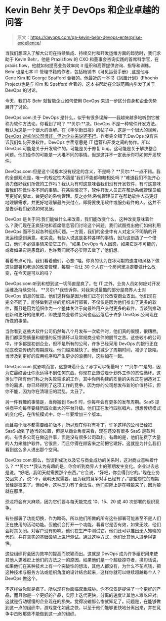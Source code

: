 # Kevin Behr 关于 DevOps 和企业卓越的问答

> 原文：<https://devops.com/qa-kevin-behr-devops-enterprise-excellence/>

当我们想深入了解大公司在持续集成、持续交付和开发运维方面的趋势时，我们求助于 Kevin Behr，他是 Praxisflow 的 CXO 和董事会咨询实践的首席科学官，在 praxis flow，他就如何提高业务效率向 it 组织和高管提供咨询、指导和训练。Behr 也是七本 IT 管理书籍的作者，包括畅销书《可见运营手册》,这是他与 Gene Kim 和 George Spafford 合著的。他最近的一本书《凤凰计划》(Phoenix Project)也是与 Kim 和 Spafford 合著的，这本书帮助在全球范围内引发了关于 DevOps 的讨论。

今天，我们与 Behr 就智能企业如何使用 DevOps 来进一步区分自身和企业优势展开了讨论。

DevOps.com:关于 DevOps 是什么，似乎有很多误解——我越来越多地听到它被称为软件方法论。你看到了吗？
**贝尔:**决。DevOps 不是一种软件开发方法。我认为这是一个很大的误解。在《华尔街日报》的帖子中，这是一个很大的误解， [DevOps 对初创公司很好，但对企业来说还不行](http://blogs.wsj.com/cio/2014/05/13/devops-is-great-for-startups-but-for-enterprises-it-wont-work-yet/)。作者完全错了:DevOps 没有告诉我们如何开发软件。DevOps 字面意思是 IT 运营和开发之间的协作。所以 DevOps 可能是关于开发软件的。可能是关于修复 bug。这可能是关于解决整合问题。他们合作的可能是一大堆不同的事情。但是这并不一定表示你将如何开发软件。

DevOps.com:但是这个词根本没有规定的含义，不是吗？
**贝尔:**一点不错。我的全部观点是，唯一的规定性内涵是“我们不能都和睦相处吗？”难道我们不能齐心协力做好我们所做的工作吗？我认为有时这意味着我们没有开发软件，有时这意味着我们在做许多不同的事情。在某些情况下，软件开发人员正在帮助系统管理员编写更好的脚本，做更好的系统管理。反之亦然:系统管理员正在帮助软件人员更好地理解需求，并更好地理解最终交付点，即将要使用软件或服务软件的人。这并不是告诉我们必须如何发展。

DevOps 是关于问:我们能做什么来改善，我们能改变什么，这种改变意味着什么？我们现在正疯狂地和首席信息官们讨论这个问题。我们试图找出他们如何利用 DevOps 而不引起各种组织问题。一方面，我们的企业中有人对定义不明确的开发运维感到满意。老实说，有些人说这是各种各样的事情，因为这创造了一个借口，他们不必做事情来使它工作。“如果 DevOps 令人困惑，如果它是不可能的，或者如果它是愚蠢的，也许我们就不必实际去做了，”他们想。

看着有点可怜。我们看着他们，心想:“哇。你真的认为在冰河期的速度和风格下做这些部署和老派的改变管理，每周一次让 30 个人在一个房间里决定要做什么改变，在今天是可以的吗？

DevOps.com:听到和想到这一切简直是疯了。在 IT 之外，业务人员如何应对开发运维及持续交付。
**贝尔:**我告诉你，对我来说最酷的部分是商界人士对 DevOps 消息的反应。他们这样做是因为我们正在讨论改变商业支出。他们现在完全不同了。能够做到这些的组织进行部署，不仅仅是因为他们推出了更多的软件，而且是因为组织作为一个整体关注于向最终用户交付更多的软件。当谈到推动创新和更好的结果时，即使是商业软件公司也远远落后于许多 DevOps 公司现在所做的事情。

当你看到这些大软件公司仍然每八个月发布一次软件时，他们真的很慢，很糟糕。我们都深受质量和缓慢的反馈循环以及常规商业软件的脱节之苦。这些较小的公司中，许多都是初创企业，但不是所有的公司，许多已经采用 DevOps 的银行正在彻底改变传统的周期游戏。他们越来越快了。他们减少了周期时间，减少了缺陷。当涉及到更好的应用程序和产生更少的浪费时，这些加在一起。

DevOps.com:就影响而言，这意味着什么？赤字可以衡量吗？
**贝尔:**是的，因为它最终会让你永远得不到任何东西。你现在正遭受着计划外工作的恶性循环。这类似于所有他们称之为失败需求的工作，其中你所构建的质量的失败正在创造对工作的需求。你已经得到了这项工作的竞争，因为你的公司想发布新的价值特征，但你不能，因为你在清理旧的混乱。太丑了。

另一件有趣的事情是，当你搬到 SaaS 时，你每年会有更多的发布周期。SaaS 提供商平均每年要经历四次重大的平台升级。他们正在发行四张唱片。想想传统模式的变化吧，在传统模式中，你一年要增加三个版本。

而且每个版本都需要维护版本，所以现在你将有补丁。许多这样的公司已经把 SaaS 放到了适当的位置，但是从商业角度来看，现在还没有很多 SasS 是盈利的。有很多公司在做这件事，但是没有很多公司盈利。有趣的是，他们花费了大量的人力来维护软件。它很贵，而且你得在顾客来之前把它建好。这就是为什么我们看到这么多人进出那个空间。

DevOps.com:那么，当谈到成功以及它与商业成功的关系时，这对商业意味着什么？
**贝尔:**我认为有趣的是，你会听到商界人士的预期发生变化。企业过去总是说，“好吧，我明天就需要那个东西。”它会说，“好吧，你会得到它的。”现在业务又回来了，说:“不，我明天就需要，因为我的竞争对手已经有了。”那些匆忙的周期曾经是狼来了。但如今，这种压力有了合法性。他们实际上是在喊狼来了，因为狼就在那里。

恐龙将会有大麻烦，因为它们要与每天能完成 10、15、20 或 40 次部署的组织竞争。

有些部署了功能切换，作为暗码，所以他们所做的所有这些部署可能甚至不是人们正在使用的活动功能。但他们会打开一个功能，看看它是否有效，如果无效，他们会将其关闭。对客户没有影响。他们在生产中测试它。他们还可以推出无人知晓的代码，并在真实的基础设施上进行测试。通过这种方式，他们比其他人进步得更快。

这些组织将会因为效率的提高而脱颖而出。这就是 DevOps 成为许多组织用来使其他人更难赶上他们的方法之一的原因。如果他们是一个超级掠夺者，换句话说，如果他们在某种技术上有一个突破性的想法，其他人都没有，为什么不花点钱，把这种技术与服务方法或组织角度的设计结合起来，这样你就可以继续超越每个人？DevOps 做这个。

不这样做你就是疯了。所以现在你面临双重威胁。你不仅仅是提供了一个更好的产品，而且你是一个更好的产品，实际上迭代更快，分离的速度让其他人难以应对。这就是行动缓慢的企业现在的损失。觉得没输那么惨就知足了。问题是，在能够做到这一点的组织中，游戏变化如此之快，以至于他们能够更快地分离出来，并在竞争中击败那些不能做到这一点的组织。